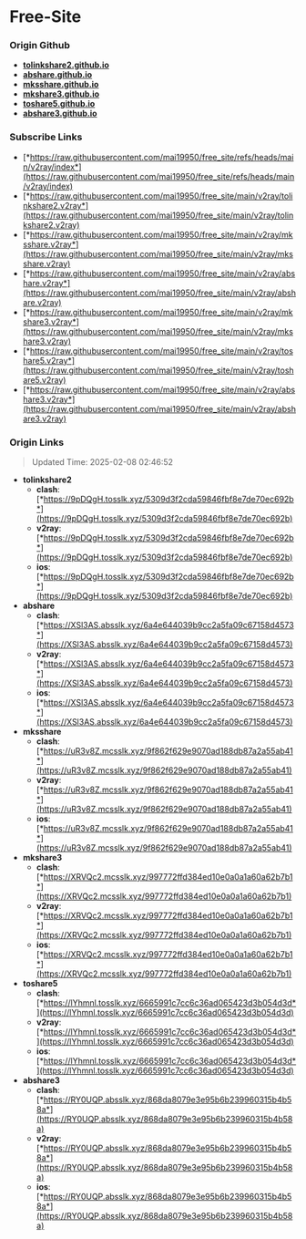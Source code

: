 # Free-Site

### Origin Github

- [**tolinkshare2.github.io**](https://github.com/tolinkshare2/tolinkshare2.github.io)
- [**abshare.github.io**](https://github.com/abshare/abshare.github.io)
- [**mksshare.github.io**](https://github.com/mksshare/mksshare.github.io)
- [**mkshare3.github.io**](https://github.com/mkshare3/mkshare3.github.io)
- [**toshare5.github.io**](https://github.com/toshare5/toshare5.github.io)
- [**abshare3.github.io**](https://github.com/abshare3/abshare3.github.io)

### Subscribe Links

- [*https://raw.githubusercontent.com/mai19950/free_site/refs/heads/main/v2ray/index*](https://raw.githubusercontent.com/mai19950/free_site/refs/heads/main/v2ray/index)
- [*https://raw.githubusercontent.com/mai19950/free_site/main/v2ray/tolinkshare2.v2ray*](https://raw.githubusercontent.com/mai19950/free_site/main/v2ray/tolinkshare2.v2ray)
- [*https://raw.githubusercontent.com/mai19950/free_site/main/v2ray/mksshare.v2ray*](https://raw.githubusercontent.com/mai19950/free_site/main/v2ray/mksshare.v2ray)
- [*https://raw.githubusercontent.com/mai19950/free_site/main/v2ray/abshare.v2ray*](https://raw.githubusercontent.com/mai19950/free_site/main/v2ray/abshare.v2ray)
- [*https://raw.githubusercontent.com/mai19950/free_site/main/v2ray/mkshare3.v2ray*](https://raw.githubusercontent.com/mai19950/free_site/main/v2ray/mkshare3.v2ray)
- [*https://raw.githubusercontent.com/mai19950/free_site/main/v2ray/toshare5.v2ray*](https://raw.githubusercontent.com/mai19950/free_site/main/v2ray/toshare5.v2ray)
- [*https://raw.githubusercontent.com/mai19950/free_site/main/v2ray/abshare3.v2ray*](https://raw.githubusercontent.com/mai19950/free_site/main/v2ray/abshare3.v2ray)

### Origin Links

> Updated Time: 2025-02-08 02:46:52

- **tolinkshare2**
  - **clash**: [*https://9pDQgH.tosslk.xyz/5309d3f2cda59846fbf8e7de70ec692b*](https://9pDQgH.tosslk.xyz/5309d3f2cda59846fbf8e7de70ec692b)
  - **v2ray**: [*https://9pDQgH.tosslk.xyz/5309d3f2cda59846fbf8e7de70ec692b*](https://9pDQgH.tosslk.xyz/5309d3f2cda59846fbf8e7de70ec692b)
  - **ios**: [*https://9pDQgH.tosslk.xyz/5309d3f2cda59846fbf8e7de70ec692b*](https://9pDQgH.tosslk.xyz/5309d3f2cda59846fbf8e7de70ec692b)
- **abshare**
  - **clash**: [*https://XSl3AS.absslk.xyz/6a4e644039b9cc2a5fa09c67158d4573*](https://XSl3AS.absslk.xyz/6a4e644039b9cc2a5fa09c67158d4573)
  - **v2ray**: [*https://XSl3AS.absslk.xyz/6a4e644039b9cc2a5fa09c67158d4573*](https://XSl3AS.absslk.xyz/6a4e644039b9cc2a5fa09c67158d4573)
  - **ios**: [*https://XSl3AS.absslk.xyz/6a4e644039b9cc2a5fa09c67158d4573*](https://XSl3AS.absslk.xyz/6a4e644039b9cc2a5fa09c67158d4573)
- **mksshare**
  - **clash**: [*https://uR3v8Z.mcsslk.xyz/9f862f629e9070ad188db87a2a55ab41*](https://uR3v8Z.mcsslk.xyz/9f862f629e9070ad188db87a2a55ab41)
  - **v2ray**: [*https://uR3v8Z.mcsslk.xyz/9f862f629e9070ad188db87a2a55ab41*](https://uR3v8Z.mcsslk.xyz/9f862f629e9070ad188db87a2a55ab41)
  - **ios**: [*https://uR3v8Z.mcsslk.xyz/9f862f629e9070ad188db87a2a55ab41*](https://uR3v8Z.mcsslk.xyz/9f862f629e9070ad188db87a2a55ab41)
- **mkshare3**
  - **clash**: [*https://XRVQc2.mcsslk.xyz/997772ffd384ed10e0a0a1a60a62b7b1*](https://XRVQc2.mcsslk.xyz/997772ffd384ed10e0a0a1a60a62b7b1)
  - **v2ray**: [*https://XRVQc2.mcsslk.xyz/997772ffd384ed10e0a0a1a60a62b7b1*](https://XRVQc2.mcsslk.xyz/997772ffd384ed10e0a0a1a60a62b7b1)
  - **ios**: [*https://XRVQc2.mcsslk.xyz/997772ffd384ed10e0a0a1a60a62b7b1*](https://XRVQc2.mcsslk.xyz/997772ffd384ed10e0a0a1a60a62b7b1)
- **toshare5**
  - **clash**: [*https://lYhmnl.tosslk.xyz/6665991c7cc6c36ad065423d3b054d3d*](https://lYhmnl.tosslk.xyz/6665991c7cc6c36ad065423d3b054d3d)
  - **v2ray**: [*https://lYhmnl.tosslk.xyz/6665991c7cc6c36ad065423d3b054d3d*](https://lYhmnl.tosslk.xyz/6665991c7cc6c36ad065423d3b054d3d)
  - **ios**: [*https://lYhmnl.tosslk.xyz/6665991c7cc6c36ad065423d3b054d3d*](https://lYhmnl.tosslk.xyz/6665991c7cc6c36ad065423d3b054d3d)
- **abshare3**
  - **clash**: [*https://RY0UQP.absslk.xyz/868da8079e3e95b6b239960315b4b58a*](https://RY0UQP.absslk.xyz/868da8079e3e95b6b239960315b4b58a)
  - **v2ray**: [*https://RY0UQP.absslk.xyz/868da8079e3e95b6b239960315b4b58a*](https://RY0UQP.absslk.xyz/868da8079e3e95b6b239960315b4b58a)
  - **ios**: [*https://RY0UQP.absslk.xyz/868da8079e3e95b6b239960315b4b58a*](https://RY0UQP.absslk.xyz/868da8079e3e95b6b239960315b4b58a)
